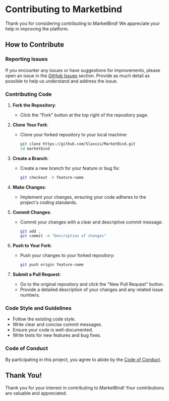 # Contributing to Marketbind

Thank you for considering contributing to MarketBind! We appreciate your help in improving the platform.

## How to Contribute

### Reporting Issues

If you encounter any issues or have suggestions for improvements, please open an issue in the [GitHub Issues](https://github.com/Slaxxis/MarketBind/issues) section. Provide as much detail as possible to help us understand and address the issue.

### Contributing Code

1. **Fork the Repository**: 
   - Click the "Fork" button at the top right of the repository page.

2. **Clone Your Fork**:
   - Clone your forked repository to your local machine:
     ```bash
     git clone https://github.com/Slaxxis/MarketBind.git
     cd marketbind
     ```

3. **Create a Branch**:
   - Create a new branch for your feature or bug fix:
     ```bash
     git checkout -b feature-name
     ```

4. **Make Changes**:
   - Implement your changes, ensuring your code adheres to the project's coding standards.

5. **Commit Changes**:
   - Commit your changes with a clear and descriptive commit message:
     ```bash
     git add .
     git commit -m "Description of changes"
     ```

6. **Push to Your Fork**:
   - Push your changes to your forked repository:
     ```bash
     git push origin feature-name
     ```

7. **Submit a Pull Request**:
   - Go to the original repository and click the "New Pull Request" button.
   - Provide a detailed description of your changes and any related issue numbers.

### Code Style and Guidelines

- Follow the existing code style.
- Write clear and concise commit messages.
- Ensure your code is well-documented.
- Write tests for new features and bug fixes.

### Code of Conduct

By participating in this project, you agree to abide by the [Code of Conduct](CODE_OF_CONDUCT.md).

## Thank You!

Thank you for your interest in contributing to MarketBind! Your contributions are valuable and appreciated.

